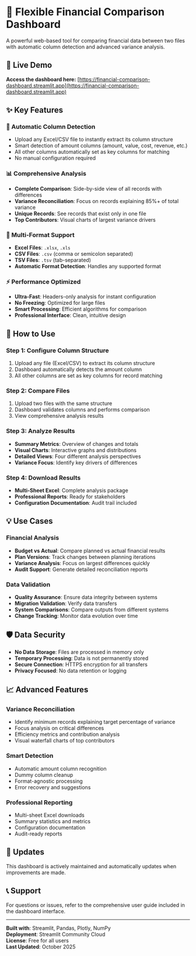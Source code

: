 # 🔧 Flexible Financial Comparison Dashboard

A powerful web-based tool for comparing financial data between two files with automatic column detection and advanced variance analysis.

## 🚀 Live Demo

**Access the dashboard here:** [https://financial-comparison-dashboard.streamlit.app](https://financial-comparison-dashboard.streamlit.app)

## ✨ Key Features

### **🤖 Automatic Column Detection**
- Upload any Excel/CSV file to instantly extract its column structure
- Smart detection of amount columns (amount, value, cost, revenue, etc.)
- All other columns automatically set as key columns for matching
- No manual configuration required

### **📊 Comprehensive Analysis**
- **Complete Comparison**: Side-by-side view of all records with differences
- **Variance Reconciliation**: Focus on records explaining 85%+ of total variance
- **Unique Records**: See records that exist only in one file
- **Top Contributors**: Visual charts of largest variance drivers

### **📁 Multi-Format Support**
- **Excel Files**: `.xlsx`, `.xls`
- **CSV Files**: `.csv` (comma or semicolon separated)
- **TSV Files**: `.tsv` (tab-separated)
- **Automatic Format Detection**: Handles any supported format

### **⚡ Performance Optimized**
- **Ultra-Fast**: Headers-only analysis for instant configuration
- **No Freezing**: Optimized for large files
- **Smart Processing**: Efficient algorithms for comparison
- **Professional Interface**: Clean, intuitive design

## 🔧 How to Use

### **Step 1: Configure Column Structure**
1. Upload any file (Excel/CSV) to extract its column structure
2. Dashboard automatically detects the amount column
3. All other columns are set as key columns for record matching

### **Step 2: Compare Files**
1. Upload two files with the same structure
2. Dashboard validates columns and performs comparison
3. View comprehensive analysis results

### **Step 3: Analyze Results**
- **Summary Metrics**: Overview of changes and totals
- **Visual Charts**: Interactive graphs and distributions
- **Detailed Views**: Four different analysis perspectives
- **Variance Focus**: Identify key drivers of differences

### **Step 4: Download Results**
- **Multi-Sheet Excel**: Complete analysis package
- **Professional Reports**: Ready for stakeholders
- **Configuration Documentation**: Audit trail included

## 💡 Use Cases

### **Financial Analysis**
- **Budget vs Actual**: Compare planned vs actual financial results
- **Plan Versions**: Track changes between planning iterations
- **Variance Analysis**: Focus on largest differences quickly
- **Audit Support**: Generate detailed reconciliation reports

### **Data Validation**
- **Quality Assurance**: Ensure data integrity between systems
- **Migration Validation**: Verify data transfers
- **System Comparisons**: Compare outputs from different systems
- **Change Tracking**: Monitor data evolution over time

## 🛡️ Data Security

- **No Data Storage**: Files are processed in memory only
- **Temporary Processing**: Data is not permanently stored
- **Secure Connection**: HTTPS encryption for all transfers
- **Privacy Focused**: No data retention or logging

## 📈 Advanced Features

### **Variance Reconciliation**
- Identify minimum records explaining target percentage of variance
- Focus analysis on critical differences
- Efficiency metrics and contribution analysis
- Visual waterfall charts of top contributors

### **Smart Detection**
- Automatic amount column recognition
- Dummy column cleanup
- Format-agnostic processing
- Error recovery and suggestions

### **Professional Reporting**
- Multi-sheet Excel downloads
- Summary statistics and metrics
- Configuration documentation
- Audit-ready reports

## 🔄 Updates

This dashboard is actively maintained and automatically updates when improvements are made.

## 📞 Support

For questions or issues, refer to the comprehensive user guide included in the dashboard interface.

---

**Built with**: Streamlit, Pandas, Plotly, NumPy  
**Deployment**: Streamlit Community Cloud  
**License**: Free for all users  
**Last Updated**: October 2025
